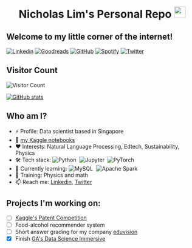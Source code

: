<!--
**pappymu/pappymu** is a ✨ _special_ ✨ repository because its `README.md` (this file) appears on your GitHub profile.

Here are some ideas to get you started:

- 🔭 I’m currently working on ...
- 🌱 I’m currently learning ...
- 👯 I’m looking to collaborate on ...
- 🤔 I’m looking for help with ...
- 💬 Ask me about ...
- 📫 How to reach me: ...
- 😄 Pronouns: ...
- ⚡ Fun fact: ...
-->

<h1 align="center"> Nicholas Lim's Personal Repo <img src='https://user-images.githubusercontent.com/5713670/87202985-820dcb80-c2b6-11ea-9f56-7ec461c497c3.gif' width='30px'></h1>
<h2> Welcome to my little corner of the internet!</h2>

[![Linkedin](https://img.shields.io/badge/-pappymu-blue?style=flat-square&logo=Linkedin&logoColor=white&link=https://www.linkedin.com/in/pappymu/)](https://www.linkedin.com/in/pappymu/)
[![Goodreads](https://img.shields.io/badge/Goodreads-372213?style=flat&logo=goodreads)](https://www.goodreads.com/user/show/10729502-nicholas)
[![GitHub](https://img.shields.io/github/followers/pappymu?label=follow&style=social)](https://github.com/pappymu)
[![Spotify](https://img.shields.io/badge/Spotify-1ED760?&style=flatl&logo=spotify)](https://open.spotify.com/user/11133573787)
[![Twitter](https://img.shields.io/twitter/follow/pappymu?style=social)](https://twitter.com/pappymu)


## Visitor Count
![Visitor Count](https://profile-counter.glitch.me/pappymu/count.svg)

[![GitHub stats](https://github-readme-stats.vercel.app/api?username=pappymu&theme=cobalt)](https://github.com/pappymu/github-readme-stats)

## Who am I?

- ⚡ Profile: Data scientist based in Singapore
- 🦥 [my Kaggle notebooks](https://github.com/pappymu/kaggle-notebooks)
- ❤️ Interests: Natural Language Processing, Edtech, Sustainability, Physics
- 🛠  Tech stack: ![Python](https://img.shields.io/badge/-Python-333333?style=flat&logo=python)&nbsp; ![Jupyter](https://img.shields.io/badge/jupyter-%23FA0F00.svg?style=flat&logo=Jupyter)&nbsp; ![PyTorch](https://img.shields.io/badge/PyTorch-%23EE4C2C.svg?style=flat&logo=PyTorch&logoColor=white)&nbsp;
- 🌱 Currently learning: ![MySQL](https://img.shields.io/badge/mysql-%2300f.svg?style=flat&logo=mysql&logoColor=white)&nbsp; ![Apache Spark](https://img.shields.io/badge/Apache_Spark-FFFFFF?style=flat&logo=apachespark&logoColor=#E35A16)&nbsp;
- 📖 Training: Physics and math
- 📫 Reach me: [Linkedin](https://www.linkedin.com/in/pappymu/), [Twitter](twitter.com/pappymu)

## Projects I'm working on:
- [ ] [Kaggle's Patent Competition](https://www.kaggle.com/competitions/us-patent-phrase-to-phrase-matching)
- [ ] Food-alcohol recommender system
- [ ] Short answer grading for my company [eduvision](http://eduvision.tech/)
- [x] Finish [GA's Data Science Immersive](https://github.com/pappymu/GA-Projects)
<!-- - [ ] NLP for Classical Chinese (文言文自然语言处理) (probably too ambitious) -->
